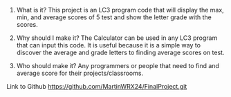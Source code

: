 1. What is it?
This project is an LC3 program code that will display the max, min, and average scores of 5 test and 
show the letter grade with the scores.

2. Why should I make it?
The Calculator can be used in any LC3 program that can input this code. It is useful because it is a simple
way to discover the average and grade letters to finding average scores on test.

3. Who should make it?
Any programmers or people that need to find and average score for their projects/classrooms.

Link to Github
https://github.com/MartinWRX24/FinalProject.git




